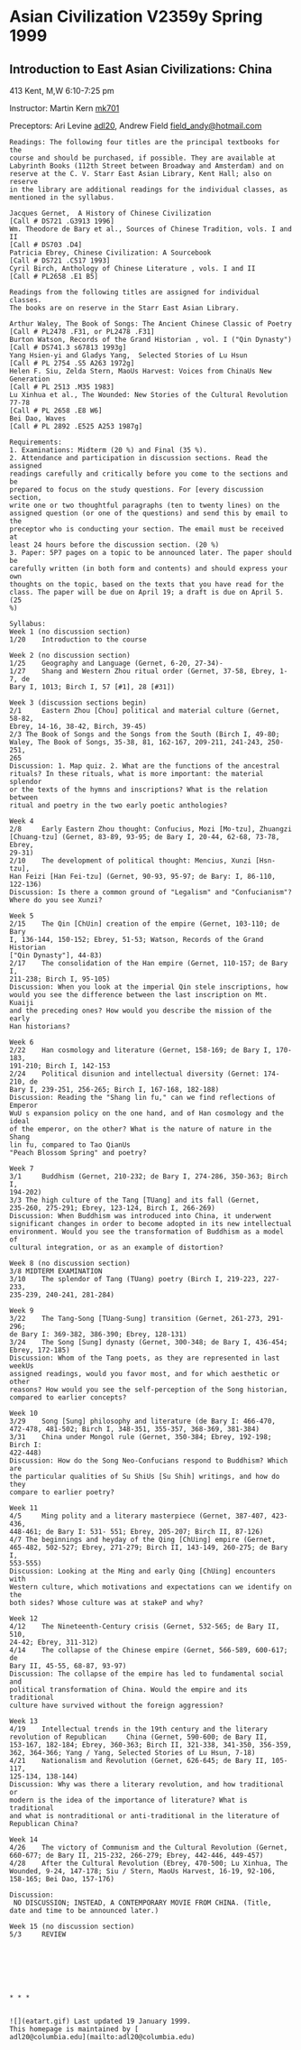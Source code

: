 # Asian Civilization V2359y Spring 1999

## Introduction to East Asian Civilizations: China

413 Kent, M,W 6:10-7:25 pm

Instructor: Martin Kern [mk701](mailto:mk701@columbia.edu)

Preceptors: Ari Levine [adl20](mailto:adl20@columbia.edu), Andrew Field
[field_andy@hotmail.com](maito:)

    
    
    Readings: The following four titles are the principal textbooks for the
    course and should be purchased, if possible. They are available at
    Labyrinth Books (112th Street between Broadway and Amsterdam) and on
    reserve at the C. V. Starr East Asian Library, Kent Hall; also on reserve
    in the library are additional readings for the individual classes, as
    mentioned in the syllabus.
    
    Jacques Gernet,  A History of Chinese Civilization 
    [Call # DS721 .G3913 1996]
    Wm. Theodore de Bary et al., Sources of Chinese Tradition, vols. I and II
    [Call # DS703 .D4]
    Patricia Ebrey, Chinese Civilization: A Sourcebook
    [Call # DS721 .C517 1993]
    Cyril Birch, Anthology of Chinese Literature , vols. I and II
    [Call # PL2658 .E1 B5]
    
    Readings from the following titles are assigned for individual classes.
    The books are on reserve in the Starr East Asian Library.
    
    Arthur Waley, The Book of Songs: The Ancient Chinese Classic of Poetry
    [Call # PL2478 .F31, or PL2478 .F31]
    Burton Watson, Records of the Grand Historian , vol. I ("Qin Dynasty")
    [Call # DS741.3 s67813 1993g]
    Yang Hsien-yi and Gladys Yang,  Selected Stories of Lu Hsun
    [Call # PL 2754 .S5 A263 1972g]
    Helen F. Siu, Zelda Stern, MaoUs Harvest: Voices from ChinaUs New
    Generation
    [Call # PL 2513 .M35 1983]
    Lu Xinhua et al., The Wounded: New Stories of the Cultural Revolution
    77-78
    [Call # PL 2658 .E8 W6]
    Bei Dao, Waves
    [Call # PL 2892 .E525 A253 1987g]
    
    Requirements:
    1. Examinations: Midterm (20 %) and Final (35 %).
    2. Attendance and participation in discussion sections. Read the assigned
    readings carefully and critically before you come to the sections and be
    prepared to focus on the study questions. For [every discussion section,
    write one or two thoughtful paragraphs (ten to twenty lines) on the
    assigned question (or one of the questions) and send this by email to the
    preceptor who is conducting your section. The email must be received at
    least 24 hours before the discussion section. (20 %)
    3. Paper: 5P7 pages on a topic to be announced later. The paper should be
    carefully written (in both form and contents) and should express your own
    thoughts on the topic, based on the texts that you have read for the
    class. The paper will be due on April 19; a draft is due on April 5. (25
    %)
    
    Syllabus:
    Week 1 (no discussion section)
    1/20 	Introduction to the course
    
    Week 2 (no discussion section)
    1/25	Geography and Language (Gernet, 6-20, 27-34)-
    1/27 	Shang and Western Zhou ritual order (Gernet, 37-58, Ebrey, 1-7, de
    Bary I, 1013; Birch I, 57 [#1], 28 [#31])
    
    Week 3 (discussion sections begin)
    2/1 	Eastern Zhou [Chou] political and material culture (Gernet, 58-82,
    Ebrey, 14-16, 38-42, Birch, 39-45)
    2/3	The Book of Songs and the Songs from the South (Birch I, 49-80;
    Waley, The Book of Songs, 35-38, 81, 162-167, 209-211, 241-243, 250-251,
    265
    Discussion: 1. Map quiz. 2. What are the functions of the ancestral
    rituals? In these rituals, what is more important: the material splendor
    or the texts of the hymns and inscriptions? What is the relation between
    ritual and poetry in the two early poetic anthologies?
    
    Week 4
    2/8 	Early Eastern Zhou thought: Confucius, Mozi [Mo-tzu], Zhuangzi
    [Chuang-tzu] (Gernet, 83-89, 93-95; de Bary I, 20-44, 62-68, 73-78, Ebrey,
    29-31)
    2/10	The development of political thought: Mencius, Xunzi [Hsn-tzu],
    Han Feizi [Han Fei-tzu] (Gernet, 90-93, 95-97; de Bary: I, 86-110,
    122-136)
    Discussion: Is there a common ground of "Legalism" and "Confucianism"?
    Where do you see Xunzi? 
    
    Week 5
    2/15 	The Qin [ChUin] creation of the empire (Gernet, 103-110; de Bary
    I, 136-144, 150-152; Ebrey, 51-53; Watson, Records of the Grand Historian
    ["Qin Dynasty"], 44-83)
    2/17	The consolidation of the Han empire (Gernet, 110-157; de Bary I,
    211-238; Birch I, 95-105)
    Discussion: When you look at the imperial Qin stele inscriptions, how
    would you see the difference between the last inscription on Mt. Kuaiji
    and the preceding ones? How would you describe the mission of the early
    Han historians?
    
    Week 6
    2/22	Han cosmology and literature (Gernet, 158-169; de Bary I, 170-183,
    191-210; Birch I, 142-153
    2/24	Political disunion and intellectual diversity (Gernet: 174-210, de
    Bary I, 239-251, 256-265; Birch I, 167-168, 182-188)
    Discussion: Reading the "Shang lin fu," can we find reflections of Emperor
    WuU s expansion policy on the one hand, and of Han cosmology and the ideal
    of the emperor, on the other? What is the nature of nature in the Shang
    lin fu, compared to Tao QianUs
    "Peach Blossom Spring" and poetry?
    
    Week 7
    3/1 	Buddhism (Gernet, 210-232; de Bary I, 274-286, 350-363; Birch I,
    194-202) 
    3/3	The high culture of the Tang [TUang] and its fall (Gernet,
    235-260, 275-291; Ebrey, 123-124, Birch I, 266-269)
    Discussion: When Buddhism was introduced into China, it underwent
    significant changes in order to become adopted in its new intellectual
    environment. Would you see the transformation of Buddhism as a model of
    cultural integration, or as an example of distortion?
    
    Week 8 (no discussion section) 
    3/8	MIDTERM EXAMINATION
    3/10	The splendor of Tang (TUang) poetry (Birch I, 219-223, 227-233,
    235-239, 240-241, 281-284)
    
    Week 9
    3/22	The Tang-Song [TUang-Sung] transition (Gernet, 261-273, 291-296;
    de Bary I: 369-382, 386-390; Ebrey, 128-131)
    3/24	The Song [Sung] dynasty (Gernet, 300-348; de Bary I, 436-454;
    Ebrey, 172-185)
    Discussion: Whom of the Tang poets, as they are represented in last weekUs
    assigned readings, would you favor most, and for which aesthetic or other
    reasons? How would you see the self-perception of the Song historian,
    compared to earlier concepts?
    
    Week 10
    3/29 	Song [Sung] philosophy and literature (de Bary I: 466-470,
    472-478, 481-502; Birch I, 348-351, 355-357, 368-369, 381-384)
    3/31	China under Mongol rule (Gernet, 350-384; Ebrey, 192-198; Birch I:
    422-448)
    Discussion: How do the Song Neo-Confucians respond to Buddhism? Which are
    the particular qualities of Su ShiUs [Su Shih] writings, and how do they
    compare to earlier poetry?
    
    Week 11
    4/5 	Ming polity and a literary masterpiece (Gernet, 387-407, 423-436,
    448-461; de Bary I: 531- 551; Ebrey, 205-207; Birch II, 87-126)
    4/7	The beginnings and heyday of the Qing [ChUing] empire (Gernet,
    465-482, 502-527; Ebrey, 271-279; Birch II, 143-149, 260-275; de Bary I,
    553-555)
    Discussion: Looking at the Ming and early Qing [ChUing] encounters with
    Western culture, which motivations and expectations can we identify on the
    both sides? Whose culture was at stakeP and why?
    
    Week 12
    4/12	The Nineteenth-Century crisis (Gernet, 532-565; de Bary II, 510,
    24-42; Ebrey, 311-312)
    4/14	The collapse of the Chinese empire (Gernet, 566-589, 600-617; de
    Bary II, 45-55, 68-87, 93-97)
    Discussion: The collapse of the empire has led to fundamental social and
    political transformation of China. Would the empire and its traditional
    culture have survived without the foreign aggression?
    
    Week 13
    4/19 	Intellectual trends in the 19th century and the literary
    revolution of Republican	 China (Gernet, 590-600; de Bary II,
    153-167, 182-184; Ebrey, 360-363; Birch II, 321-338, 341-350, 356-359,
    362, 364-366; Yang / Yang, Selected Stories of Lu Hsun, 7-18)
    4/21	Nationalism and Revolution (Gernet, 626-645; de Bary II, 105-117,
    125-134, 138-144)
    Discussion: Why was there a literary revolution, and how traditional or
    modern is the idea of the importance of literature? What is traditional
    and what is nontraditional or anti-traditional in the literature of
    Republican China?
    
    Week 14
    4/26	The victory of Communism and the Cultural Revolution (Gernet,
    660-677; de Bary II, 215-232, 266-279; Ebrey, 442-446, 449-457)
    4/28	After the Cultural Revolution (Ebrey, 470-500; Lu Xinhua, The
    Wounded, 9-24, 147-178; Siu / Stern, MaoUs Harvest, 16-19, 92-106,
    158-165; Bei Dao, 157-176)
    
    Discussion:
     NO DISCUSSION; INSTEAD, A CONTEMPORARY MOVIE FROM CHINA. (Title,
    date and time to be announced later.)
    
    Week 15 (no discussion section) 
    5/3 	REVIEW
    
    
    
    
    
    
    
    * * *
    
    
    ![](eatart.gif) Last updated 19 January 1999.
    This homepage is maintained by [
    adl20@columbia.edu](mailto:adl20@columbia.edu)  
    
    
    
    
    

